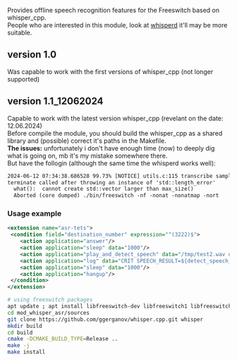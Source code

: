 <p>
  Provides offline speech recognition features for the Freeswitch based on whisper_cpp. <br>
  People who are interested in this module, look at <a href="https://github.com/akscf/whisperd">whisperd</a> it'll may be more suitable. 
</p>

## version 1.0

 Was capable to work with the first versions of whisper_cpp (not longer supported)

## version 1.1_12062024

 Capable to work with the latest version whisper_cpp (revelant on the date: 12.06.2024) <br>
 Before compile the module, you should build the whisper_cpp as a shared library and (possible) correct it's paths in the Makefile. <br>
 <b>The issues:</b> unfortunately i don't have enough time (now) to deeply dig what is going on, mb it's my mistake somewhere there. <br>
 But have the follogin (although the same time the whisperd works well):

```txt
2024-06-12 07:34:38.686528 99.73% [NOTICE] utils.c:115 transcribe samples=31360
terminate called after throwing an instance of 'std::length_error'
  what():  cannot create std::vector larger than max_size()
  Aborted (core dumped) ./bin/freeswitch -nf -nonat -nonatmap -nort
```

### Usage example

```xml
<extension name="asr-tets">
 <condition field="destination_number" expression="^(3222)$">
    <action application="answer"/>
    <action application="sleep" data="1000"/>
    <action application="play_and_detect_speech" data="/tmp/test2.wav detect:whisper {lang=en}"/>
    <action application="log" data="CRIT SPEECH_RESULT=${detect_speech_result}"/>
    <action application="sleep" data="1000"/>
    <action application="hangup"/>
 </condition>
</extension>

```

```sh
# using freeswitch packages
apt update ; apt install libfreeswitch-dev libfreeswitch1 libfreeswitch1-dbg
cd mod_whisper_asr/sources
git clone https://github.com/ggerganov/whisper.cpp.git whisper
mkdir build
cd build
cmake -DCMAKE_BUILD_TYPE=Release ..
make -j
make install
```

